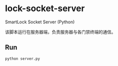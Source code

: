 # lock-socket-server
SmartLock Socket Server (Python)

该脚本运行在服务器端，负责服务器与各门禁终端的通信。

## Run
```
python server.py
```
